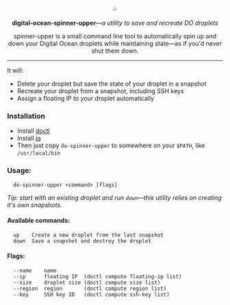 <p align="center">
💦

<p align="center"><strong>digital-ocean-spinner-upper</strong><em>—a utility to save and recreate DO droplets</em></p>

<p align="center">spinner-upper is a small command line tool to automatically spin up and down your Digital Ocean droplets while maintaining state—as if you'd never shut them down.</p>

<hr />

</p>

It will:
- Delete your droplet but save the state of your droplet in a snapshot
- Recreate your droplet from a snapshot, including SSH keys
- Assign a floating IP to your droplet automatically

### Installation

- Install [doctl](https://github.com/digitalocean/doctl)
- Install [jq](https://stedolan.github.io/jq/)
- Then just copy `do-spinner-upper` to somewhere on your `$PATH`, like `/usr/local/bin`

### Usage:

```
  do-spinner-upper <command> [flags]
```

_Tip: start with an existing droplet and run `down`—this utility relies on creating it's own snapshots._

#### Available commands:
```
  up    Create a new droplet from the last snapshot
  down  Save a snapshot and destroy the droplet
```

#### Flags:
```
  --name    name
  --ip      floating IP  (doctl compute floating-ip list)
  --size    droplet size (doctl compute size list)
  --region  region       (doctl compute region list)
  --key     SSH key ID   (doctl compute ssh-key list)
```
